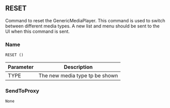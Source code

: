 ## RESET

Command to reset the GenericMediaPlayer. This command is used to switch between different media types. A new list and menu should be sent to the UI when this command is sent.


### Name

`RESET ()`


| Parameter | Description                    |
| --------- | ------------------------------ |
| TYPE      | The new media type tp be shown |


### SendToProxy

`None`